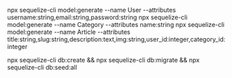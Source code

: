 npx sequelize-cli model:generate --name User --attributes username:string,email:string,password:string
npx sequelize-cli model:generate --name Category --attributes name:string
npx sequelize-cli model:generate --name Article --attributes title:string,slug:string,description:text,img:string,user_id:integer,category_id:integer

npx sequelize-cli db:create && npx sequelize-cli db:migrate && npx sequelize-cli db:seed:all